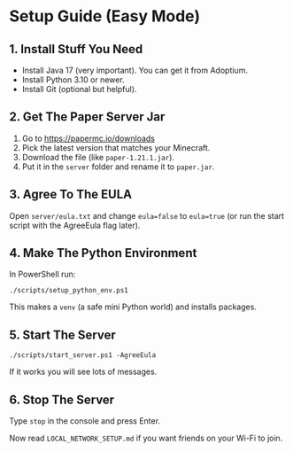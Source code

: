 # Setup Guide (Easy Mode)

## 1. Install Stuff You Need
- Install Java 17 (very important). You can get it from Adoptium.
- Install Python 3.10 or newer.
- Install Git (optional but helpful).

## 2. Get The Paper Server Jar
1. Go to https://papermc.io/downloads
2. Pick the latest version that matches your Minecraft.
3. Download the file (like `paper-1.21.1.jar`).
4. Put it in the `server` folder and rename it to `paper.jar`.

## 3. Agree To The EULA
Open `server/eula.txt` and change `eula=false` to `eula=true` (or run the start script with the AgreeEula flag later).

## 4. Make The Python Environment
In PowerShell run:
```
./scripts/setup_python_env.ps1
```
This makes a `venv` (a safe mini Python world) and installs packages.

## 5. Start The Server
```
./scripts/start_server.ps1 -AgreeEula
```
If it works you will see lots of messages.

## 6. Stop The Server
Type `stop` in the console and press Enter.

Now read `LOCAL_NETWORK_SETUP.md` if you want friends on your Wi-Fi to join.
